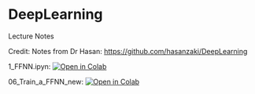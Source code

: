 # DeepLearning
Lecture Notes

Credit: Notes from Dr Hasan: https://github.com/hasanzaki/DeepLearning

1_FFNN.ipyn: [![Open in Colab](https://colab.research.google.com/assets/colab-badge.svg)](https://colab.research.google.com/github/noorulghousiah/DeepLearning/blob/main/1_FFNN.ipynb)


06_Train_a_FFNN_new: [![Open in Colab](https://colab.research.google.com/assets/colab-badge.svg)](https://colab.research.google.com/github/noorulghousiah/DeepLearning/blob/main/06_Train_a_FFNN_new.ipynb)



